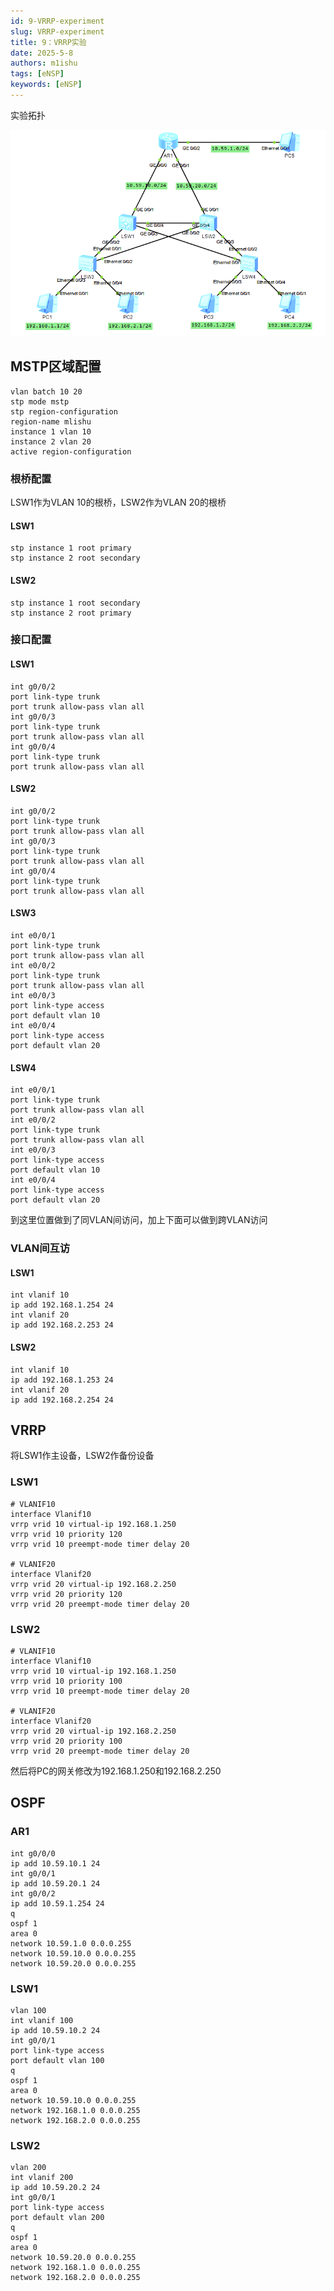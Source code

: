 ```yaml
---
id: 9-VRRP-experiment
slug: VRRP-experiment
title: 9：VRRP实验
date: 2025-5-8
authors: m1ishu
tags: [eNSP]
keywords: [eNSP]
---
```

实验拓扑

![1746706768587](image/9.VRRP实验/1746706768587.png)

## MSTP区域配置

```
vlan batch 10 20
stp mode mstp
stp region-configuration
region-name mlishu
instance 1 vlan 10
instance 2 vlan 20
active region-configuration
```

### 根桥配置

LSW1作为VLAN 10的根桥，LSW2作为VLAN 20的根桥

#### LSW1

```
stp instance 1 root primary
stp instance 2 root secondary
```

#### LSW2

```
stp instance 1 root secondary
stp instance 2 root primary
```

### 接口配置

#### LSW1

```
int g0/0/2
port link-type trunk
port trunk allow-pass vlan all
int g0/0/3
port link-type trunk
port trunk allow-pass vlan all
int g0/0/4
port link-type trunk
port trunk allow-pass vlan all
```

#### LSW2

```
int g0/0/2
port link-type trunk
port trunk allow-pass vlan all
int g0/0/3
port link-type trunk
port trunk allow-pass vlan all
int g0/0/4
port link-type trunk
port trunk allow-pass vlan all
```

#### LSW3

```
int e0/0/1
port link-type trunk
port trunk allow-pass vlan all
int e0/0/2
port link-type trunk
port trunk allow-pass vlan all
int e0/0/3
port link-type access
port default vlan 10
int e0/0/4
port link-type access
port default vlan 20
```

#### LSW4

```
int e0/0/1
port link-type trunk
port trunk allow-pass vlan all
int e0/0/2
port link-type trunk
port trunk allow-pass vlan all
int e0/0/3
port link-type access
port default vlan 10
int e0/0/4
port link-type access
port default vlan 20
```

到这里位置做到了同VLAN间访问，加上下面可以做到跨VLAN访问

### VLAN间互访

#### LSW1

```
int vlanif 10
ip add 192.168.1.254 24
int vlanif 20
ip add 192.168.2.253 24
```

#### LSW2

```
int vlanif 10
ip add 192.168.1.253 24
int vlanif 20
ip add 192.168.2.254 24
```

## VRRP

将LSW1作主设备，LSW2作备份设备

### LSW1

```
# VLANIF10
interface Vlanif10
vrrp vrid 10 virtual-ip 192.168.1.250
vrrp vrid 10 priority 120
vrrp vrid 10 preempt-mode timer delay 20

# VLANIF20
interface Vlanif20
vrrp vrid 20 virtual-ip 192.168.2.250
vrrp vrid 20 priority 120
vrrp vrid 20 preempt-mode timer delay 20
```

### LSW2

```
# VLANIF10
interface Vlanif10
vrrp vrid 10 virtual-ip 192.168.1.250
vrrp vrid 10 priority 100
vrrp vrid 10 preempt-mode timer delay 20

# VLANIF20
interface Vlanif20
vrrp vrid 20 virtual-ip 192.168.2.250
vrrp vrid 20 priority 100
vrrp vrid 20 preempt-mode timer delay 20
```

然后将PC的网关修改为192.168.1.250和192.168.2.250

## OSPF

### AR1

```
int g0/0/0
ip add 10.59.10.1 24
int g0/0/1
ip add 10.59.20.1 24
int g0/0/2
ip add 10.59.1.254 24
q
ospf 1
area 0
network 10.59.1.0 0.0.0.255
network 10.59.10.0 0.0.0.255
network 10.59.20.0 0.0.0.255
```

### LSW1

```
vlan 100
int vlanif 100
ip add 10.59.10.2 24
int g0/0/1
port link-type access
port default vlan 100
q
ospf 1
area 0
network 10.59.10.0 0.0.0.255
network 192.168.1.0 0.0.0.255
network 192.168.2.0 0.0.0.255
```

### LSW2

```
vlan 200
int vlanif 200
ip add 10.59.20.2 24
int g0/0/1
port link-type access
port default vlan 200
q
ospf 1
area 0
network 10.59.20.0 0.0.0.255
network 192.168.1.0 0.0.0.255
network 192.168.2.0 0.0.0.255
```
